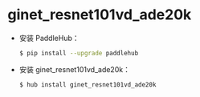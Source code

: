 # ginet_resnet101vd_ade20k
* 安装 PaddleHub：

    ```bash
    $ pip install --upgrade paddlehub
    ```

* 安装 ginet_resnet101vd_ade20k：

    ```bash
    $ hub install ginet_resnet101vd_ade20k
    ```
